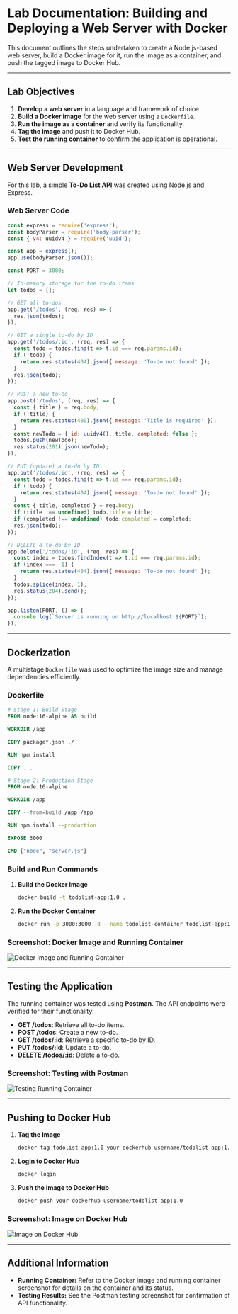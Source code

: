 # Lab Documentation: Building and Deploying a Web Server with Docker

This document outlines the steps undertaken to create a Node.js-based web server, build a Docker image for it, run the image as a container, and push the tagged image to Docker Hub.

---

## Lab Objectives

1. **Develop a web server** in a language and framework of choice.
2. **Build a Docker image** for the web server using a `Dockerfile`.
3. **Run the image as a container** and verify its functionality.
4. **Tag the image** and push it to Docker Hub.
5. **Test the running container** to confirm the application is operational.

---

## Web Server Development

For this lab, a simple **To-Do List API** was created using Node.js and Express.

### Web Server Code

```javascript
const express = require('express');
const bodyParser = require('body-parser');
const { v4: uuidv4 } = require('uuid');

const app = express();
app.use(bodyParser.json());

const PORT = 3000;

// In-memory storage for the to-do items
let todos = [];

// GET all to-dos
app.get('/todos', (req, res) => {
  res.json(todos);
});

// GET a single to-do by ID
app.get('/todos/:id', (req, res) => {
  const todo = todos.find(t => t.id === req.params.id);
  if (!todo) {
    return res.status(404).json({ message: 'To-do not found' });
  }
  res.json(todo);
});

// POST a new to-do
app.post('/todos', (req, res) => {
  const { title } = req.body;
  if (!title) {
    return res.status(400).json({ message: 'Title is required' });
  }
  const newTodo = { id: uuidv4(), title, completed: false };
  todos.push(newTodo);
  res.status(201).json(newTodo);
});

// PUT (update) a to-do by ID
app.put('/todos/:id', (req, res) => {
  const todo = todos.find(t => t.id === req.params.id);
  if (!todo) {
    return res.status(404).json({ message: 'To-do not found' });
  }
  const { title, completed } = req.body;
  if (title !== undefined) todo.title = title;
  if (completed !== undefined) todo.completed = completed;
  res.json(todo);
});

// DELETE a to-do by ID
app.delete('/todos/:id', (req, res) => {
  const index = todos.findIndex(t => t.id === req.params.id);
  if (index === -1) {
    return res.status(404).json({ message: 'To-do not found' });
  }
  todos.splice(index, 1);
  res.status(204).send();
});

app.listen(PORT, () => {
  console.log(`Server is running on http://localhost:${PORT}`);
});
```

---

## Dockerization

A multistage `Dockerfile` was used to optimize the image size and manage dependencies efficiently.

### Dockerfile

```dockerfile
# Stage 1: Build Stage
FROM node:16-alpine AS build

WORKDIR /app

COPY package*.json ./

RUN npm install

COPY . .

# Stage 2: Production Stage
FROM node:16-alpine

WORKDIR /app

COPY --from=build /app /app

RUN npm install --production

EXPOSE 3000

CMD ["node", "server.js"]
```

### Build and Run Commands

1. **Build the Docker Image**  
   ```bash
   docker build -t todolist-app:1.0 .
   ```

2. **Run the Docker Container**  
   ```bash
   docker run -p 3000:3000 -d --name todolist-container todolist-app:1.0
   ```

### Screenshot: Docker Image and Running Container

![Docker Image and Running Container](docker_image_and_running_container.png)

---

## Testing the Application

The running container was tested using **Postman**. The API endpoints were verified for their functionality: 

- **GET /todos**: Retrieve all to-do items.  
- **POST /todos**: Create a new to-do.  
- **GET /todos/:id**: Retrieve a specific to-do by ID.  
- **PUT /todos/:id**: Update a to-do.  
- **DELETE /todos/:id**: Delete a to-do.  

### Screenshot: Testing with Postman

![Testing Running Container](testing_running_container.png)

---

## Pushing to Docker Hub

1. **Tag the Image**  
   ```bash
   docker tag todolist-app:1.0 your-dockerhub-username/todolist-app:1.0
   ```

2. **Login to Docker Hub**  
   ```bash
   docker login
   ```

3. **Push the Image to Docker Hub**  
   ```bash
   docker push your-dockerhub-username/todolist-app:1.0
   ```

### Screenshot: Image on Docker Hub

![Image on Docker Hub](image_on_dockerhub.png)

---

## Additional Information

- **Running Container:** Refer to the Docker image and running container screenshot for details on the container and its status.
- **Testing Results:** See the Postman testing screenshot for confirmation of API functionality.
